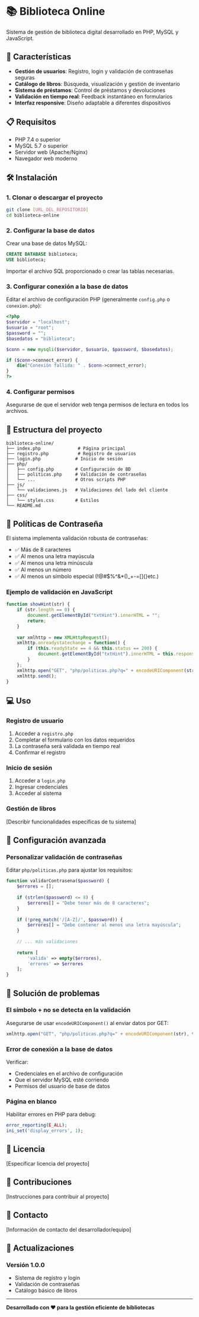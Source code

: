 # 📚 Biblioteca Online

Sistema de gestión de biblioteca digital desarrollado en PHP, MySQL y JavaScript.

## 🚀 Características

- **Gestión de usuarios**: Registro, login y validación de contraseñas seguras
- **Catálogo de libros**: Búsqueda, visualización y gestión de inventario
- **Sistema de préstamos**: Control de préstamos y devoluciones
- **Validación en tiempo real**: Feedback instantáneo en formularios
- **Interfaz responsive**: Diseño adaptable a diferentes dispositivos

## 📋 Requisitos

- PHP 7.4 o superior
- MySQL 5.7 o superior
- Servidor web (Apache/Nginx)
- Navegador web moderno

## 🛠️ Instalación

### 1. Clonar o descargar el proyecto

```bash
git clone [URL_DEL_REPOSITORIO]
cd biblioteca-online
```

### 2. Configurar la base de datos

Crear una base de datos MySQL:

```sql
CREATE DATABASE biblioteca;
USE biblioteca;
```

Importar el archivo SQL proporcionado o crear las tablas necesarias.

### 3. Configurar conexión a la base de datos

Editar el archivo de configuración PHP (generalmente `config.php` o `conexion.php`):

```php
<?php
$servidor = "localhost";
$usuario = "root";
$password = "";
$basedatos = "biblioteca";

$conn = new mysqli($servidor, $usuario, $password, $basedatos);

if ($conn->connect_error) {
    die("Conexión fallida: " . $conn->connect_error);
}
?>
```

### 4. Configurar permisos

Asegurarse de que el servidor web tenga permisos de lectura en todos los archivos.

## 📁 Estructura del proyecto

```
biblioteca-online/
├── index.php              # Página principal
├── registro.php           # Registro de usuarios
├── login.php             # Inicio de sesión
├── php/
│   ├── config.php        # Configuración de BD
│   ├── politicas.php     # Validación de contraseñas
│   └── ...               # Otros scripts PHP
├── js/
│   └── validaciones.js   # Validaciones del lado del cliente
├── css/
│   └── styles.css        # Estilos
└── README.md
```

## 🔐 Políticas de Contraseña

El sistema implementa validación robusta de contraseñas:

- ✅ Más de 8 caracteres
- ✅ Al menos una letra mayúscula
- ✅ Al menos una letra minúscula
- ✅ Al menos un número
- ✅ Al menos un símbolo especial (!@#$%^&*()_+-=[]{}etc.)

### Ejemplo de validación en JavaScript

```javascript
function showHint(str) {
    if (str.length == 0) {
        document.getElementById("txtHint").innerHTML = "";
        return;
    }
    
    var xmlhttp = new XMLHttpRequest();
    xmlhttp.onreadystatechange = function() {
        if (this.readyState == 4 && this.status == 200) {
            document.getElementById("txtHint").innerHTML = this.responseText;
        }
    };
    xmlhttp.open("GET", "php/politicas.php?q=" + encodeURIComponent(str), true);
    xmlhttp.send();
}
```

## 💻 Uso

### Registro de usuario

1. Acceder a `registro.php`
2. Completar el formulario con los datos requeridos
3. La contraseña será validada en tiempo real
4. Confirmar el registro

### Inicio de sesión

1. Acceder a `login.php`
2. Ingresar credenciales
3. Acceder al sistema

### Gestión de libros

[Describir funcionalidades específicas de tu sistema]

## 🔧 Configuración avanzada

### Personalizar validación de contraseñas

Editar `php/politicas.php` para ajustar los requisitos:

```php
function validarContrasena($password) {
    $errores = [];
    
    if (strlen($password) <= 8) {
        $errores[] = "Debe tener más de 8 caracteres";
    }
    
    if (!preg_match('/[A-Z]/', $password)) {
        $errores[] = "Debe contener al menos una letra mayúscula";
    }
    
    // ... más validaciones
    
    return [
        'valida' => empty($errores),
        'errores' => $errores
    ];
}
```

## 🐛 Solución de problemas

### El símbolo + no se detecta en la validación

Asegurarse de usar `encodeURIComponent()` al enviar datos por GET:

```javascript
xmlhttp.open("GET", "php/politicas.php?q=" + encodeURIComponent(str), true);
```

### Error de conexión a la base de datos

Verificar:
- Credenciales en el archivo de configuración
- Que el servidor MySQL esté corriendo
- Permisos del usuario de base de datos

### Página en blanco

Habilitar errores en PHP para debug:

```php
error_reporting(E_ALL);
ini_set('display_errors', 1);
```

## 📝 Licencia

[Especificar licencia del proyecto]

## 👥 Contribuciones

[Instrucciones para contribuir al proyecto]

## 📧 Contacto

[Información de contacto del desarrollador/equipo]

## 🔄 Actualizaciones

### Versión 1.0.0
- Sistema de registro y login
- Validación de contraseñas
- Catálogo básico de libros

---

**Desarrollado con ❤️ para la gestión eficiente de bibliotecas**